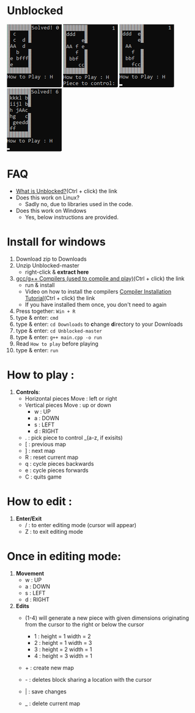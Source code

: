 # Unblocked
![Example 1](Ex1.png)
![Example 2](Ex2.png)
![Example 3](Ex3.png)
![Example 4](Ex4.png)

# FAQ
* [What is Unblocked?](https://play.google.com/store/apps/details?id=com.kiragames.unblockmefree&hl=en_US)(Ctrl + click) the link
* Does this work on Linux?
    - Sadly no, due to libraries used in the code.
* Does this work on Windows
    - Yes, below instructions are provided.

# Install for windows
1. Download zip to Downloads
2. Unzip Unblocked-master
    * right-click & **extract here**
3. [gcc/g++ Compilers (used to compile and play)](https://iweb.dl.sourceforge.net/project/tdm-gcc/TDM-GCC%20Installer/tdm64-gcc-5.1.0-2.exe)(Ctrl + click) the link
    * run & install
    * Video on how to install the compilers [Compiler Installation Tutorial](https://youtu.be/w23QyVb1Jx4)(Ctrl + click) the link
    * If you have installed them once, you don't need to again
4. Press together: ```Win + R```
5. type & enter: ```cmd```
6. type & enter: ```cd Downloads``` to **c**hange **d**irectory to your Downloads
7. type & enter: ```cd Unblocked-master```
8. type & enter: ```g++ main.cpp -o run```
9. Read ```How to play``` before playing
10. type & enter: ```run```

# How to play :
1. **Controls**:
    * Horizontal pieces Move : left or right
    * Vertical pieces Move : up or down
        - w : UP
        - a : DOWN
        - s : LEFT
        - d : RIGHT
    * . : pick piece to control _(a-z, if exisits)
    * [ : previous map
    * ] : next map
    * R : reset current map
    * q : cycle pieces backwards
    * e : cycle pieces forwards
    * C : quits game
    
    
# How to edit :
1. **Enter/Exit**
    * / : to enter editing mode (cursor will appear)
    * Z : to exit editing mode

# Once in editing mode:
1. **Movement**
    * w : UP
    * a : DOWN
    * s : LEFT
    * d : RIGHT
2. **Edits**
    * (1-4) will generate a new piece with given dimensions originating from the cursor to the right or below the cursor
        - 1 : height = 1 width = 2
        - 2 : height = 1 width = 3
        - 3 : height = 2 width = 1
        - 4 : height = 3 width = 1
    
    * \+ : create new map
    * \- : deletes block sharing a location with the cursor
    * | : save changes
    * _ : delete current map